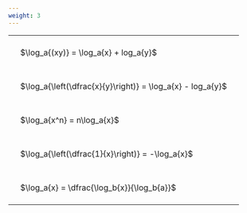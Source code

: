 ```yaml
---
weight: 3
---
```


<style type="text/css">
#T_e7e12 th.col_heading {
  text-align: left;
  font-size: 1em;
}
#T_e7e12 td {
  text-align: left;
  font-size: 1em;
  padding: 1.5em;
}
</style>
<table id="T_e7e12">
  <thead>
  </thead>
  <tbody>
    <tr>
      <td id="T_e7e12_row0_col0" class="data row0 col0" >$\log_a{(xy)} = \log_a{x} + log_a{y}$</td>
    </tr>
    <tr>
      <td id="T_e7e12_row1_col0" class="data row1 col0" >$\log_a{\left(\dfrac{x}{y}\right)} = \log_a{x} - log_a{y}$</td>
    </tr>
    <tr>
      <td id="T_e7e12_row2_col0" class="data row2 col0" >$\log_a{x^n} = n\log_a{x}$</td>
    </tr>
    <tr>
      <td id="T_e7e12_row3_col0" class="data row3 col0" >$\log_a{\left(\dfrac{1}{x}\right)} = -\log_a{x}$</td>
    </tr>
    <tr>
      <td id="T_e7e12_row4_col0" class="data row4 col0" >$\log_a{x} = \dfrac{\log_b{x}}{\log_b{a}}$</td>
    </tr>
  </tbody>
</table>

